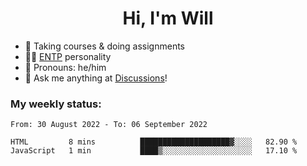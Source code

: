 <h1 align="center">Hi, I'm Will</h1>


-   :seedling: Taking courses & doing assignments
-   :man_scientist: [ENTP](https://www.16personalities.com/entp-personality) personality
-   :man: Pronouns: he/him
-   :thought_balloon: Ask me anything at [Discussions](https://github.com/willjoje/willjoje/discussions/new)!

### My weekly status:
<!--START_SECTION:waka-->

```text
From: 30 August 2022 - To: 06 September 2022

HTML         8 mins          ████████████████████▓░░░░   82.90 %
JavaScript   1 min           ████▒░░░░░░░░░░░░░░░░░░░░   17.10 %
```

<!--END_SECTION:waka-->
